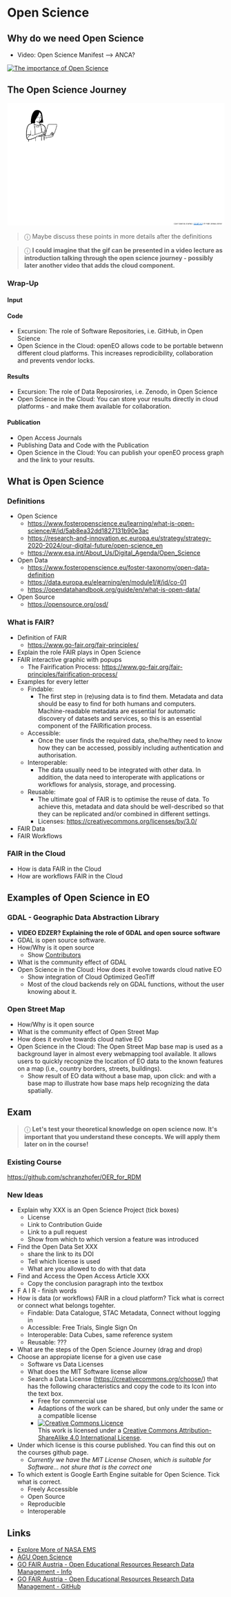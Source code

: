 # Open Science

## Why do we need Open Science
- Video: Open Science Manifest --> ANCA?

[![The importance of Open Science](https://img.youtube.com/vi/BIHuPGg0YT0/0.jpg)](https://www.youtube.com/watch?v=BIHuPGg0YT0)

## The Open Science Journey

![The Open Science Journey](assets/1.3_opensciencejourney.gif?raw=true "The Open Science Journey")

> &#9432; Maybe discuss these points in more details after the definitions

> &#9432; **I could imagine that the gif can be presented in a video lecture as introduction talking through the open science journey - possibly later another video that adds the cloud component.**

### Wrap-Up 
#### Input

#### Code
- Excursion: The role of Software Repositories, i.e. GitHub, in Open Science
- Open Science in the Cloud: openEO allows code to be portable betwenn different cloud platforms. This increases reprodicibility, collaboration and prevents vendor locks.
#### Results
- Excursion: The role of Data Reposirories, i.e. Zenodo, in Open Science
- Open Science in the Cloud: You can store your results directly in cloud platforms - and make them available for collaboration.
#### Publication
- Open Access Journals
- Publishing Data and Code with the Publication
- Open Science in the Cloud: You can publish your openEO process graph and the link to your results.

## What is Open Science

### Definitions
- Open Science
  - https://www.fosteropenscience.eu/learning/what-is-open-science/#/id/5ab8ea32dd1827131b90e3ac
  - https://research-and-innovation.ec.europa.eu/strategy/strategy-2020-2024/our-digital-future/open-science_en
  - https://www.esa.int/About_Us/Digital_Agenda/Open_Science
- Open Data
  - https://www.fosteropenscience.eu/foster-taxonomy/open-data-definition
  - https://data.europa.eu/elearning/en/module1/#/id/co-01
  - https://opendatahandbook.org/guide/en/what-is-open-data/
- Open Source
  - https://opensource.org/osd/

### What is FAIR?
- Definition of FAIR
  - https://www.go-fair.org/fair-principles/
- Explain the role FAIR plays in Open Science
- FAIR interactive graphic with popups
  - The Fairification Process: https://www.go-fair.org/fair-principles/fairification-process/ 
- Examples for every letter
  - Findable: 
    - The first step in (re)using data is to find them. Metadata and data should be easy to find for both humans and computers. Machine-readable metadata are essential for automatic discovery of datasets and services, so this is an essential component of the FAIRification process.
  - Accessible: 
    - Once the user finds the required data, she/he/they need to know how they can be accessed, possibly including authentication and authorisation.
  - Interoperable: 
    - The data usually need to be integrated with other data. In addition, the data need to interoperate with applications or workflows for analysis, storage, and processing. 
  - Reusable:
    - The ultimate goal of FAIR is to optimise the reuse of data. To achieve this, metadata and data should be well-described so that they can be replicated and/or combined in different settings.
    - Licenses: https://creativecommons.org/licenses/by/3.0/
- FAIR Data
- FAIR Workflows

### FAIR in the Cloud
- How is data FAIR in the Cloud
- How are workflows FAIR in the Cloud


## Examples of Open Science in EO 

### GDAL - Geographic Data Abstraction Library
- **VIDEO EDZER? Explaining the role of GDAL and open source software**
- GDAL is open source software.
- How/Why is it open source
  - Show [Contributors](https://github.com/OSGeo/gdal/graphs/contributors)
- What is the community effect of GDAL
- Open Science in the Cloud: How does it evolve towards cloud native EO
  - Show integration of Cloud Optimized GeoTiff
  - Most of the cloud backends rely on GDAL functions, without the user knowing about it.

### Open Street Map
- How/Why is it open source
- What is the community effect of Open Street Map
- How does it evolve towards cloud native EO
- Open Science in the Cloud: The Open Street Map base map is used as a background layer in almost every webmapping tool available. It allows users to quickly recognize the location of EO data to the known features on a map (i.e., country borders, streets, buildings).
  - Show result of EO data without a base map, upon click: and with a base map to illustrate how base maps help recognizing the data spatially.

## Exam
> &#9432; **Let's test your theoretical knowledge on open science now. It's important that you understand these concepts. We will apply them later on in the course!**

### Existing Course
https://github.com/schranzhofer/OER_for_RDM

### New Ideas
- Explain why XXX is an Open Science Project (tick boxes)
  - License
  - Link to Contribution Guide
  - Link to a pull request
  - Show from which to which version a feature was introduced
- Find the Open Data Set XXX
  - share the link to its DOI
  - Tell which license is used
  - What are you allowed to do with that data
- Find and Access the Open Access Article XXX
  - Copy the conclusion paragraph into the textbox
- F A I R - finish words
- How is data (or workflows) FAIR in a cloud platform? Tick what is correct or connect what belongs togehter.
  -  Findable: Data Catalogue, STAC Metadata, Connect without logging in
  -  Accessible: Free Trials, Single Sign On
  -  Interoperable: Data Cubes, same reference system
  -  Reusable: ???
- What are the steps of the Open Science Journey (drag and drop)
- Choose an appropiate license for a given use case
  - Software vs Data Licenses
  - What does the MIT Software license allow
  - Search a Data License (https://creativecommons.org/choose/) that has the following characteristics and copy the code to its Icon into the text box.
    - Free for commercial use
    - Adaptions of the work can be shared, but only under the same or a compatible  license
    - <a rel="license" href="http://creativecommons.org/licenses/by-sa/4.0/"><img alt="Creative Commons Licence" style="border-width:0" src="https://i.creativecommons.org/l/by-sa/4.0/88x31.png" /></a><br />This work is licensed under a <a rel="license" href="http://creativecommons.org/licenses/by-sa/4.0/">Creative Commons Attribution-ShareAlike 4.0 International License</a>.
- Under which license is this course published. You can find this out on the courses github page.
  - *Currently we have the MIT License Chosen, which is suitable for Software... not shure that is the correct one*
- To which extent is Google Earth Engine suitable for Open Science. Tick what is correct.
  - Freely Accessible
  - Open Source
  - Reproducible
  - Interoperable

## Links
- [Explore More of NASA EMS](https://science.nasa.gov/ems/)
- [AGU Open Science](https://www.agu.org/open-science)
- [GO FAIR Austria - Open Educational Resources Research Data Management - Info](https://fair-office.at/lernen-sie-mehr/?lang=en)
- [GO FAIR Austria - Open Educational Resources Research Data Management - GitHub](https://github.com/schranzhofer/OER_for_RDM)
